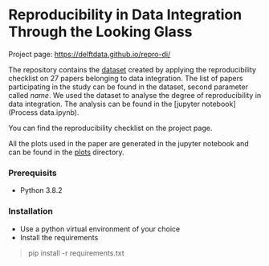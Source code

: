 # Reproducibility in Data Integration Through the Looking Glass

Project page: https://delftdata.github.io/repro-di/ 

The repository contains the [dataset](/datasets/dataset.csv) created by applying the reproducibility checklist on 27 papers belonging to data integration. The list of papers participating in the study can be found in the dataset, second parameter called _name_. We used the dataset to analyse the degree of reproducibility in data integration. The analysis can be found in the [jupyter notebook](Process data.ipynb). 

You can find the reproducibility checklist on the project page.  

All the plots used in the paper are generated in the jupyter notebook and can be found in the [plots](/plots) directory. 

### Prerequisits 

- Python 3.8.2  


### Installation
- Use a python virtual environment of your choice
- Install the requirements 
> pip install -r requirements.txt

